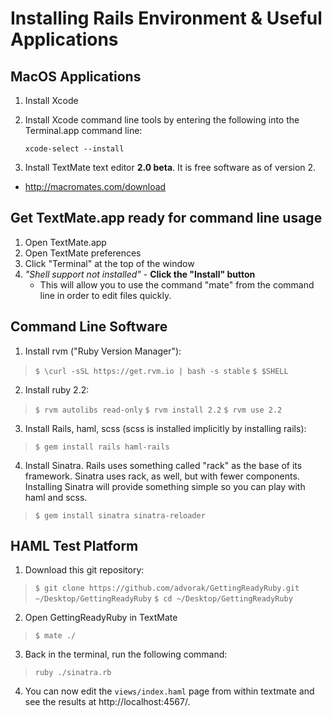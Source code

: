 Installing Rails Environment & Useful Applications
===================

## MacOS Applications ##

1. Install Xcode
2. Install Xcode command line tools by entering the following into the Terminal.app command line:

    `xcode-select --install`

3. Install TextMate text editor **2.0 beta**.  It is free software as of version 2.
- http://macromates.com/download

## Get TextMate.app ready for command line usage ##
1. Open TextMate.app
2. Open TextMate preferences
3. Click "Terminal" at the top of the window
4. *"Shell support not installed"* - **Click the "Install" button**
	* This will allow you to use the command "mate" from the command line in order to edit files quickly.

## Command Line Software ##
1. Install rvm ("Ruby Version Manager"):
> `$ \curl -sSL https://get.rvm.io | bash -s stable`
> `$ $SHELL`
2. Install ruby 2.2:
> `$ rvm autolibs read-only`
> `$ rvm install 2.2`
> `$ rvm use 2.2`
3. Install Rails, haml, scss (scss is installed implicitly by installing rails):
> `$ gem install rails haml-rails`
4. Install Sinatra.  Rails uses something called "rack" as the base of its framework.  Sinatra uses rack, as well, but with fewer components.  Installing Sinatra will provide something simple so you can play with haml and scss.
> `$ gem install sinatra sinatra-reloader`

## HAML Test Platform ##
1. Download this git repository:
  > `$ git clone https://github.com/advorak/GettingReadyRuby.git ~/Desktop/GettingReadyRuby`
  > `$ cd ~/Desktop/GettingReadyRuby`
2. Open GettingReadyRuby in TextMate
 > `$ mate ./`
3. Back in the terminal, run the following command:
> `ruby ./sinatra.rb`
4. You can now edit the `views/index.haml` page from within textmate and see the results at http://localhost:4567/.
